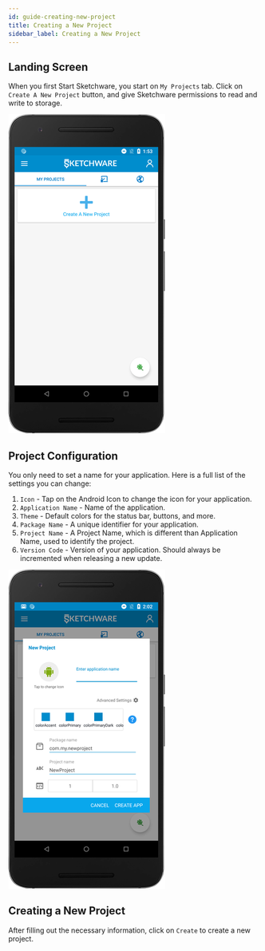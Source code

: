```yaml
---
id: guide-creating-new-project
title: Creating a New Project
sidebar_label: Creating a New Project
---
```


## Landing Screen

When you first Start Sketchware, you start on `My Projects` tab. Click on `Create A New Project` button, and give Sketchware permissions to read and write to storage.

![step 1](assets/guide-creating-new-project/step-1.png)

## Project Configuration

You only need to set a name for your application. Here is a full list of the settings you can change:

1.  `Icon` - Tap on the Android Icon to change the icon for your application.
2.  `Application Name` - Name of the application.
3.  `Theme` - Default colors for the status bar, buttons, and more.
4.  `Package Name` - A unique identifier for your application.
5.  `Project Name` - A Project Name, which is different than Application Name, used to identify the project.
6.  `Version Code` - Version of your application. Should always be incremented when releasing a new update.

![step 2](assets/guide-creating-new-project/step-2.png)

## Creating a New Project

After filling out the necessary information, click on `Create` to create a new project.
